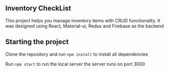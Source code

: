 ## Inventory CheckList

This project helps you manage inventory items with CRUD functionality.
It was designed using React, Material-ui, Redux and Firebase as the backend

## Starting the project
Clone the repository and run `npm install` to install all dependencies

Run `npm start` to run the local server the server runs on port 3000
